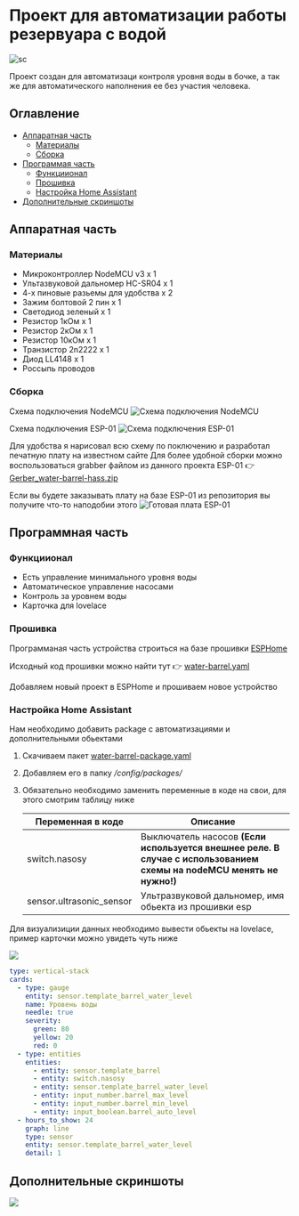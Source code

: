# Проект для автоматизации работы резервуара с водой
![sc](https://badgen.net/badge/Version/v1.0/green)

Проект создан для автоматизаци контроля уровня воды в бочке, а так же для автоматического наполнения ее без участия человека.

## Оглавление
- [Аппаратная часть](#Аппаратная-часть)
    - [Материалы](#Материалы)
    - [Сборка](#Сборка)
- [Программая часть](#Программая-часть)
    - [Функциионал](#Функциионал)
    - [Прошивка](#Прошивка)
    - [Настройка Home Assistant](#Настройка-Home-Assistant)
- [Дополнительные скриншоты](#Дополнительные-скриншоты)

## Аппаратная часть
### Материалы
- Микроконтроллер NodeMCU v3 x 1
- Ультазвуковой дальномер HC-SR04 x 1
- 4-х пиновые разьемы для удобства x 2
- Зажим болтовой 2 пин х 1
- Светодиод зеленый х 1
- Резистор 1кОм х 1
- Резистор 2кОм х 1
- Резистор 10кОм х 1
- Транзистор 2n2222 x 1
- Диод LL4148 x 1
- Россыпь проводов

### Сборка 
Схема подключения NodeMCU
![Схема подключения NodeMCU ](/scheme/scheme3.png "Схема подключения")

Схема подключения ESP-01
![Схема подключения ESP-01 ](/scheme/scheme2.png "Схема подключения")

Для удобства я нарисовал всю схему по поключению и разработал печатную плату на известном сайте
Для более удобной сборки можно воспользоваться grabber файлом из данного проекта ESP-01 👉 [Gerber_water-barrel-hass.zip](/scheme/Gerber_water-barrel-hass.zip)

Если вы будете заказывать плату на базе ESP-01 из репозитория вы получите что-то наподобии этого
![Готовая плата ESP-01](/scheme/scheme1.png "Готовая плата")


## Программная часть

### Функциионал
- Есть управление минимального уровня воды
- Автоматическое управление насосами
- Контроль за уровнем воды
- Карточка для lovelace

### Прошивка
Программаная часть устройства строиться на базе прошивки [ESPHome](https://esphome.io)

Исходный код прошивки можно найти тут 👉 [water-barrel.yaml](/esphome/water-barrel.yaml)

Добавляем новый проект в ESPHome и прошиваем новое устройство

### Настройка Home Assistant
Нам необходимо добавить package с автоматизациями и дополнительными обьектами 
1. Скачиваем пакет [water-barrel-package.yaml](/homeassistant/water-barrel-package.yaml)
1. Добавляем его в папку */config/packages/*
1. Обязательно необходимо заменить переменные в коде на свои, для этого смотрим таблицу ниже 

    | Переменная в коде        | Описание            |
    |--------------------------|---------------------|
    | switch.nasosy            | Выключатель насосов **(Если используется внешнее реле. В случае с использованием схемы на nodeMCU менять не нужно!)** |
    | sensor.ultrasonic_sensor | Ультразвуковой дальномер, имя обьекта из прошивки esp |


Для визуализиции данных необходимо вывести обьекты на lovelace, пример карточки можно увидеть чуть ниже

![](/screenshots/screen1.png)
``` yaml
type: vertical-stack
cards:
  - type: gauge
    entity: sensor.template_barrel_water_level
    name: Уровень воды
    needle: true
    severity:
      green: 80
      yellow: 20
      red: 0
  - type: entities
    entities:
      - entity: sensor.template_barrel
      - entity: switch.nasosy
      - entity: sensor.template_barrel_water_level
      - entity: input_number.barrel_max_level
      - entity: input_number.barrel_min_level
      - entity: input_boolean.barrel_auto_level
  - hours_to_show: 24
    graph: line
    type: sensor
    entity: sensor.template_barrel_water_level
    detail: 1
```

## Дополнительные скриншоты
![](/screenshots/screen3.png)
